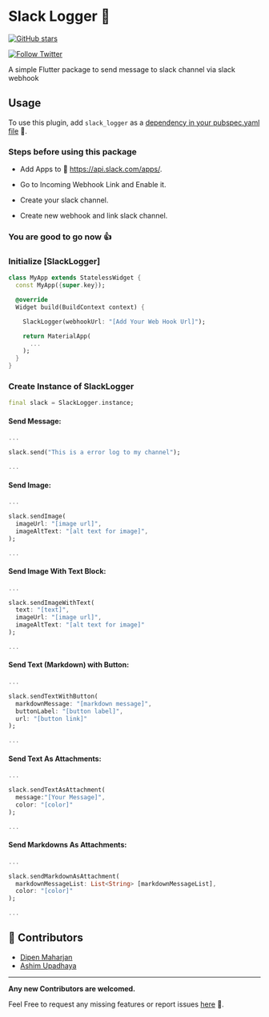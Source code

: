 # Slack Logger 🚀

[![GitHub stars](https://img.shields.io/github/stars/slimpotatoboy/slack_logger.svg?style=social)](https://github.com/slimpotatoboy/slack_logger)

[![Follow Twitter](https://img.shields.io/twitter/follow/slimpotatoboy?style=social)](https://twitter.com/intent/follow?screen_name=slimpotatoboy)

A simple Flutter package to send message to slack channel via slack webhook

## Usage

To use this plugin, add `slack_logger` as a [dependency in your pubspec.yaml file](https://flutter.dev/docs/development/platform-integration/platform-channels) 🔗.

### Steps before using this package

- Add Apps to 🔗 https://api.slack.com/apps/.

- Go to Incoming Webhook Link and Enable it.

- Create your slack channel.

- Create new webhook and link slack channel.

### You are good to go now 👍

### Initialize [SlackLogger]

```dart
class MyApp extends StatelessWidget {
  const MyApp({super.key});

  @override
  Widget build(BuildContext context) {

    SlackLogger(webhookUrl: "[Add Your Web Hook Url]");

    return MaterialApp(
      ...
    );
  }
}
```

### Create Instance of SlackLogger
```dart
final slack = SlackLogger.instance;
```

#### Send Message:

```dart
...

slack.send("This is a error log to my channel");

...
```

#### Send Image:

```dart
...

slack.sendImage(
  imageUrl: "[image url]",
  imageAltText: "[alt text for image]",
);

...
```

#### Send Image With Text Block:

```dart
...

slack.sendImageWithText(
  text: "[text]",
  imageUrl: "[image url]",
  imageAltText: "[alt text for image]"
);

...
```

#### Send Text (Markdown) with Button:

```dart
...

slack.sendTextWithButton(
  markdownMessage: "[markdown message]",
  buttonLabel: "[button label]",
  url: "[button link]"
);

...
```

#### Send Text As Attachments:

```dart
...

slack.sendTextAsAttachment(
  message:"[Your Message]",
  color: "[color]"
);

...
```

#### Send Markdowns As Attachments:

```dart
...

slack.sendMarkdownAsAttachment(
  markdownMessageList: List<String> [markdownMessageList],
  color: "[color]"
);

...
```

## 🚀 Contributors

- [Dipen Maharjan](https://dipenmaharjan.com.np/)
- [Ashim Upadhaya](https://github.com/ayyshim)

---

**Any new Contributors are welcomed.**

Feel Free to request any missing features or report issues [here](https://github.com/slimpotatoboy/slack_logger/issues) 🔗.
